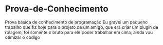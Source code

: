 # Prova-de-Conhecimento
Prova básica de conhecimento de programação
Eu gravei um pequeno trabalho que fiz hoje para o projeto de um amigo, que era criar um plugin de rolagem, foi somente o bruto para ele poder trabalhar em cima, ainda vou otimizar o codigo
